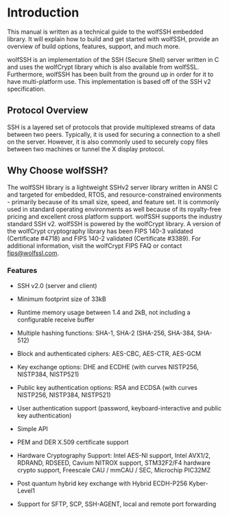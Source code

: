 #  Introduction

This manual is written as a technical guide to the wolfSSH embedded library. It will explain how to build and get started with wolfSSH, provide an overview of build options, features, support, and much more.

wolfSSH is an implementation of the SSH (Secure Shell) server written in C and uses the wolfCrypt library which is also available from wolfSSL. Furthermore, wolfSSH has been built from the ground up in order for it to have multi-platform use. This implementation is based off of the SSH v2 specification.

##  Protocol Overview

SSH is a layered set of protocols that provide multiplexed streams of data between two peers. Typically, it is used for securing a connection to a shell on the server. However, it is also commonly used to securely copy files between two machines or tunnel the X display protocol.

##  Why Choose wolfSSH?

The wolfSSH library is a lightweight SSHv2 server library written in ANSI C and targeted for embedded, RTOS, and resource-constrained environments - primarily because of its small size, speed, and feature set. It is commonly used in standard operating environments as well because of its royalty-free pricing and excellent cross platform support. wolfSSH supports the industry standard SSH v2. wolfSSH is powered by the wolfCrypt library. A version of the wolfCrypt cryptography library has been FIPS 140-3 validated (Certificate #4718) and FIPS 140-2 validated (Certificate #3389). For additional information, visit the wolfCrypt FIPS FAQ or contact fips@wolfssl.com.

### Features


- SSH v2.0 (server and client)

- Minimum footprint size of 33kB

- Runtime memory usage between 1.4 and 2kB, not including a configurable receive buffer

- Multiple hashing functions: SHA-1, SHA-2 (SHA-256, SHA-384, SHA-512)

- Block and authenticated ciphers: AES-CBC, AES-CTR, AES-GCM

- Key exchange options: DHE and ECDHE (with curves NISTP256, NISTP384, NISTP521)

- Public key authentication options: RSA and ECDSA (with curves NISTP256, NISTP384, NISTP521)

- User authentication support (password, keyboard-interactive and public key authentication)

- Simple API

- PEM and DER X.509 certificate support

- Hardware Cryptography Support: Intel AES-NI support, Intel AVX1/2, RDRAND, RDSEED, Cavium NITROX support, STM32F2/F4 hardware crypto support, Freescale CAU / mmCAU / SEC, Microchip PIC32MZ

- Post quantum hybrid key exchange with Hybrid ECDH-P256 Kyber-Level1

- Support for SFTP, SCP, SSH-AGENT, local and remote port forwarding
